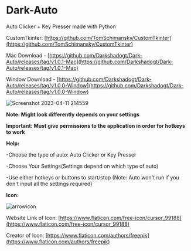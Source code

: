 # Dark-Auto

Auto Clicker + Key Presser made with Python

CustomTkinter: [https://github.com/TomSchimansky/CustomTkinter](https://github.com/TomSchimansky/CustomTkinter)

Mac Download - [https://github.com/Darkshadogt/Dark-Auto/releases/tag/v1.0.1-Mac](https://github.com/Darkshadogt/Dark-Auto/releases/tag/v1.0.1-Mac)

Window Download - [https://github.com/Darkshadogt/Dark-Auto/releases/tag/v1.0.0-Window](https://github.com/Darkshadogt/Dark-Auto/releases/tag/v1.0.0-Window)

![Screenshot 2023-04-11 214559](https://user-images.githubusercontent.com/122583206/231326483-7dacfb2a-7cdc-4bc0-bcaf-61c344600ef3.png)


**Note: Might look differently depends on your settings**

**Important: Must give permissions to the application in order for hotkeys to work**



**Help:**

-Choose the type of auto: Auto Clicker or Key Presser

-Choose Your Settings(Settings depend on which type of auto)

-Use either hotkeys or buttons to start/stop (Note: Auto won't run if you don't input all the settings required)



**Icon:**


![arrowicon](https://user-images.githubusercontent.com/122583206/228995137-b623e9b2-52db-44ff-8449-4b369bef15e7.png)


Website Link of Icon: [https://www.flaticon.com/free-icon/cursor_99188](https://www.flaticon.com/free-icon/cursor_99188)


Creator of Icon: [https://www.flaticon.com/authors/freepik](https://www.flaticon.com/authors/freepik)
